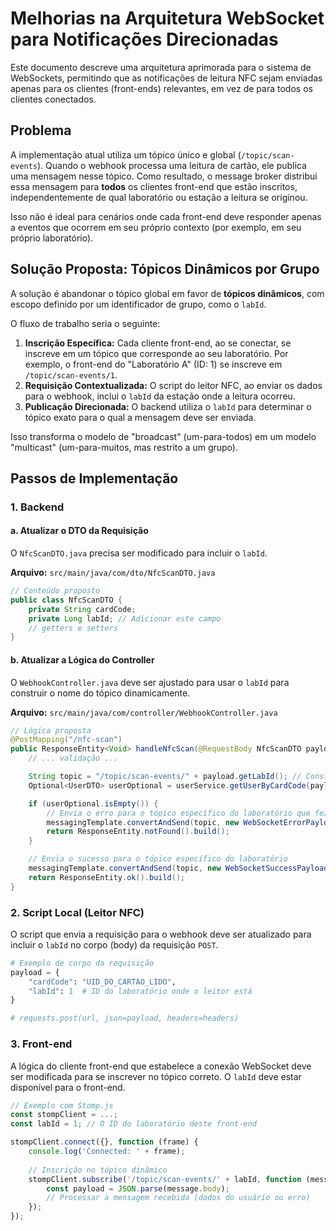 # Melhorias na Arquitetura WebSocket para Notificações Direcionadas

Este documento descreve uma arquitetura aprimorada para o sistema de WebSockets, permitindo que as notificações de leitura NFC sejam enviadas apenas para os clientes (front-ends) relevantes, em vez de para todos os clientes conectados.

## Problema

A implementação atual utiliza um tópico único e global (`/topic/scan-events`). Quando o webhook processa uma leitura de cartão, ele publica uma mensagem nesse tópico. Como resultado, o message broker distribui essa mensagem para **todos** os clientes front-end que estão inscritos, independentemente de qual laboratório ou estação a leitura se originou.

Isso não é ideal para cenários onde cada front-end deve responder apenas a eventos que ocorrem em seu próprio contexto (por exemplo, em seu próprio laboratório).

## Solução Proposta: Tópicos Dinâmicos por Grupo

A solução é abandonar o tópico global em favor de **tópicos dinâmicos**, com escopo definido por um identificador de grupo, como o `labId`.

O fluxo de trabalho seria o seguinte:

1.  **Inscrição Específica:** Cada cliente front-end, ao se conectar, se inscreve em um tópico que corresponde ao seu laboratório. Por exemplo, o front-end do "Laboratório A" (ID: 1) se inscreve em `/topic/scan-events/1`.
2.  **Requisição Contextualizada:** O script do leitor NFC, ao enviar os dados para o webhook, inclui o `labId` da estação onde a leitura ocorreu.
3.  **Publicação Direcionada:** O backend utiliza o `labId` para determinar o tópico exato para o qual a mensagem deve ser enviada.

Isso transforma o modelo de "broadcast" (um-para-todos) em um modelo "multicast" (um-para-muitos, mas restrito a um grupo).

## Passos de Implementação

### 1. Backend

#### a. Atualizar o DTO da Requisição

O `NfcScanDTO.java` precisa ser modificado para incluir o `labId`.

**Arquivo:** `src/main/java/com/dto/NfcScanDTO.java`
```java
// Conteúdo proposto
public class NfcScanDTO {
    private String cardCode;
    private Long labId; // Adicionar este campo
    // getters e setters
}
```

#### b. Atualizar a Lógica do Controller

O `WebhookController.java` deve ser ajustado para usar o `labId` para construir o nome do tópico dinamicamente.

**Arquivo:** `src/main/java/com/controller/WebhookController.java`
```java
// Lógica proposta
@PostMapping("/nfc-scan")
public ResponseEntity<Void> handleNfcScan(@RequestBody NfcScanDTO payload, @RequestHeader("API-Key") String apiKey) {
    // ... validação ...

    String topic = "/topic/scan-events/" + payload.getLabId(); // Constrói o tópico dinâmico
    Optional<UserDTO> userOptional = userService.getUserByCardCode(payload.getCardCode());

    if (userOptional.isEmpty()) {
        // Envia o erro para o tópico específico do laboratório que fez a leitura
        messagingTemplate.convertAndSend(topic, new WebSocketErrorPayload("Usuário não encontrado..."));
        return ResponseEntity.notFound().build();
    }

    // Envia o sucesso para o tópico específico do laboratório
    messagingTemplate.convertAndSend(topic, new WebSocketSuccessPayload(userOptional.get()));
    return ResponseEntity.ok().build();
}
```

### 2. Script Local (Leitor NFC)

O script que envia a requisição para o webhook deve ser atualizado para incluir o `labId` no corpo (body) da requisição `POST`.

```python
# Exemplo de corpo da requisição
payload = {
    "cardCode": "UID_DO_CARTAO_LIDO",
    "labId": 1  # ID do laboratório onde o leitor está
}

# requests.post(url, json=payload, headers=headers)
```

### 3. Front-end

A lógica do cliente front-end que estabelece a conexão WebSocket deve ser modificada para se inscrever no tópico correto. O `labId` deve estar disponível para o front-end.

```javascript
// Exemplo com Stomp.js
const stompClient = ...;
const labId = 1; // O ID do laboratório deste front-end

stompClient.connect({}, function (frame) {
    console.log('Connected: ' + frame);
    
    // Inscrição no tópico dinâmico
    stompClient.subscribe('/topic/scan-events/' + labId, function (message) {
        const payload = JSON.parse(message.body);
        // Processar a mensagem recebida (dados do usuário ou erro)
    });
});
```
